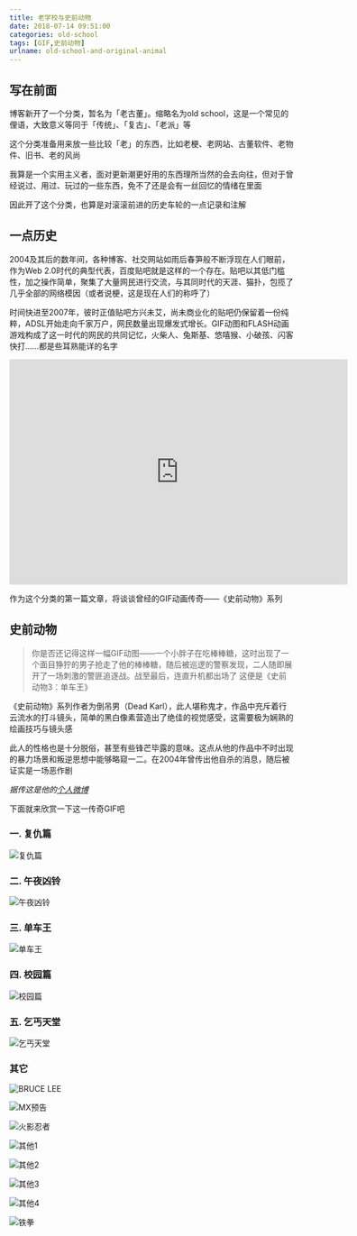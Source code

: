 ```yaml
---
title: 老学校与史前动物
date: 2018-07-14 09:51:00
categories: old-school
tags: [GIF,史前动物]
urlname: old-school-and-original-animal
---
```

## 写在前面
博客新开了一个分类，暂名为「老古董」。缩略名为old school，这是一个常见的俚语，大致意义等同于「传统」、「复古」、「老派」等

这个分类准备用来放一些比较「老」的东西，比如老梗、老网站、古董软件、老物件、旧书、老的风尚

我算是一个实用主义者，面对更新潮更好用的东西理所当然的会去向往，但对于曾经说过、用过、玩过的一些东西，免不了还是会有一丝回忆的情绪在里面

因此开了这个分类，也算是对滚滚前进的历史车轮的一点记录和注解

## 一点历史
2004及其后的数年间，各种博客、社交网站如雨后春笋般不断浮现在人们眼前，作为Web 2.0时代的典型代表，百度贴吧就是这样的一个存在。贴吧以其低门槛性，加之操作简单，聚集了大量网民进行交流，与其同时代的天涯、猫扑，包揽了几乎全部的网络模因（或者说梗，这是现在人们的称呼了）

时间快进至2007年，彼时正值贴吧方兴未艾，尚未商业化的贴吧仍保留着一份纯粹，ADSL开始走向千家万户，网民数量出现爆发式增长。GIF动图和FLASH动画游戏构成了这一时代的网民的共同记忆，火柴人、兔斯基、悠嘻猴、小破孩、闪客快打……都是些耳熟能详的名字

<iframe src="https://data.worldbank.org.cn/share/widget?indicators=IT.NET.USER.ZS&locations=CN&start=1990&end=2016&view=chart" width="600" height="400" frameBorder="0" scrolling="no"  style="display: block;margin: 0 auto;"></iframe>

作为这个分类的第一篇文章，将谈谈曾经的GIF动画传奇——《史前动物》系列

## 史前动物
>你是否还记得这样一幅GIF动图——一个小胖子在吃棒棒糖，这时出现了一个面目狰狞的男子抢走了他的棒棒糖，随后被巡逻的警察发现，二人随即展开了一场刺激的警匪追逐战。战至最后，连直升机都出场了
>这便是《史前动物3：单车王》

《史前动物》系列作者为倒吊男（Dead Karl），此人堪称鬼才，作品中充斥着行云流水的打斗镜头，简单的黑白像素营造出了绝佳的视觉感受，这需要极为娴熟的绘画技巧与镜头感

此人的性格也是十分脱俗，甚至有些锋芒毕露的意味。这点从他的作品中不时出现的暴力场景和叛逆思想中能够略窥一二。在2004年曾传出他自杀的消息，随后被证实是一场恶作剧

*据传这是他的[个人微博](https://weibo.com/deadkarl)*

下面就来欣赏一下这一传奇GIF吧

### 一. 复仇篇
![复仇篇](https://img.imjad.cn/images/2018/07/17/original_animal_1.gif)

### 二. 午夜凶铃
![午夜凶铃](https://img.imjad.cn/images/2018/07/17/original_animal_2.gif)

### 三. 单车王
![单车王](https://img.imjad.cn/images/2018/07/17/original_animal_3.gif)

### 四. 校园篇
![校园篇](https://img.imjad.cn/images/2018/07/17/original_animal_4.gif)

### 五. 乞丐天堂
![乞丐天堂](https://img.imjad.cn/images/2018/07/17/original_animal_5.gif)

### 其它
![BRUCE LEE](https://img.imjad.cn/images/2018/07/17/original_animal_BRUCELEE.gif)

![MX预告](https://img.imjad.cn/images/2018/07/17/original_animal_MX.gif)

![火影忍者](https://img.imjad.cn/images/2018/07/17/original_animal_naruto.gif)

![其他1](https://img.imjad.cn/images/2018/07/17/original_animal_other_1.gif)

![其他2](https://img.imjad.cn/images/2018/07/17/original_animal_other_2.gif)

![其他3](https://img.imjad.cn/images/2018/07/17/original_animal_other_3.gif)

![其他4](https://img.imjad.cn/images/2018/07/17/original_animal_other_4.gif)

![铁拳](https://img.imjad.cn/images/2018/07/17/iron_fist.gif)